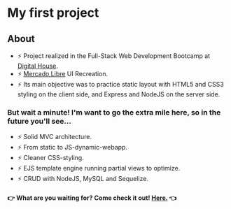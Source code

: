 # My first project

## About

- ⚡ Project realized in the Full-Stack Web Development Bootcamp at [Digital House](https://www.digitalhouse.com/). 
- ⚡ [Mercado Libre](https://mercadolibre.com/) UI Recreation.
- ⚡ Its main objective was to practice static layout with HTML5 and CSS3 styling on the client side, and Express and NodeJS on the server side. 

### But wait a minute! I'm want to go the extra mile here, so in the future you'll see...

- ⚡ Solid MVC architecture.
- ⚡ From static to JS-dynamic-webapp.
- ⚡ Cleaner CSS-styling. 
- ⚡ EJS template engine running partial views to optimize. 
- ⚡ CRUD with NodeJS, MySQL and Sequelize. 

#### :point_right: What are you waiting for? Come check it out! [Here.](https://mercadoliebre-project.herokuapp.com/) :point_left:
